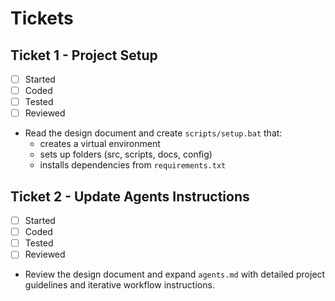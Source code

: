 # Tickets

## Ticket 1 - Project Setup
- [ ] Started
- [ ] Coded
- [ ] Tested
- [ ] Reviewed
- Read the design document and create `scripts/setup.bat` that:
  - creates a virtual environment
  - sets up folders (src, scripts, docs, config)
  - installs dependencies from `requirements.txt`

## Ticket 2 - Update Agents Instructions
- [ ] Started
- [ ] Coded
- [ ] Tested
- [ ] Reviewed
- Review the design document and expand `agents.md` with detailed project guidelines and iterative workflow instructions.
